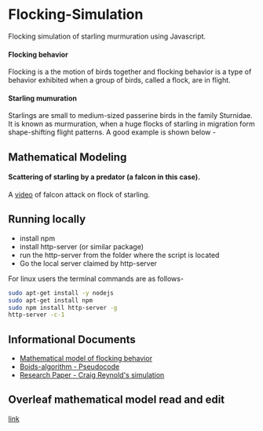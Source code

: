 # Flocking-Simulation
Flocking simulation of starling murmuration using Javascript.

#### Flocking behavior
Flocking is a the motion of birds together and flocking behavior is a type of behavior exhibited when a group of birds, called a flock, are in flight.

#### Starling mumuration
Starlings are small to medium-sized passerine birds in the family Sturnidae. It is known as murmuration, when a huge flocks of starling in migration form shape-shifting flight patterns. A good example is shown below - 

## Mathematical Modeling

#### Scattering of starling by a predator (a falcon in this case).

A [video](https://www.youtube.com/watch?v=b8eZJnbDHIg) of falcon attack on flock of starling.


## Running locally

- install npm
- install http-server (or similar package)
- run the http-server from the folder where the script is located
- Go the local server claimed by http-server

For linux users the terminal commands are as follows-

```bash
sudo apt-get install -y nodejs
sudo apt-get install npm
sudo npm install http-server -g
http-server -c-1

```

## Informational Documents

- [Mathematical model of flocking behavior](http://www.diva-portal.org/smash/get/diva2:561907/FULLTEXT03.pdf)
- [Boids-algorithm - Pseudocode](http://www.kfish.org/boids/pseudocode.html)
- [Research Paper - Craig Reynold's simulation](http://www.csc.kth.se/utbildning/kandidatexjobb/datateknik/2011/rapport/erneholm_carl-oscar_K11044.pdf)

## Overleaf mathematical model read and edit
[link](https://www.overleaf.com/15649991qxqnpwqzxvjr)
